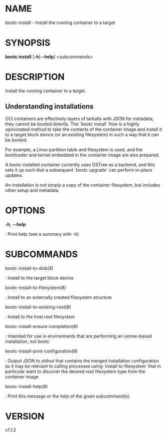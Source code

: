 # NAME

bootc-install - Install the running container to a target

# SYNOPSIS

**bootc install** \[**-h**\|**\--help**\] \<*subcommands*\>

# DESCRIPTION

Install the running container to a target.

## Understanding installations

OCI containers are effectively layers of tarballs with JSON for
metadata; they cannot be booted directly. The \`bootc install\` flow is
a highly opinionated method to take the contents of the container image
and install it to a target block device (or an existing filesystem) in
such a way that it can be booted.

For example, a Linux partition table and filesystem is used, and the
bootloader and kernel embedded in the container image are also prepared.

A bootc installed container currently uses OSTree as a backend, and this
sets it up such that a subsequent \`bootc upgrade\` can perform in-place
updates.

An installation is not simply a copy of the container filesystem, but
includes other setup and metadata.

# OPTIONS

**-h**, **\--help**

:   Print help (see a summary with -h)

# SUBCOMMANDS

bootc-install-to-disk(8)

:   Install to the target block device

bootc-install-to-filesystem(8)

:   Install to an externally created filesystem structure

bootc-install-to-existing-root(8)

:   Install to the host root filesystem

bootc-install-ensure-completion(8)

:   Intended for use in environments that are performing an ostree-based
    installation, not bootc

bootc-install-print-configuration(8)

:   Output JSON to stdout that contains the merged installation
    configuration as it may be relevant to calling processes using
    \`install to-filesystem\` that in particular want to discover the
    desired root filesystem type from the container image

bootc-install-help(8)

:   Print this message or the help of the given subcommand(s)

# VERSION

v1.1.2
